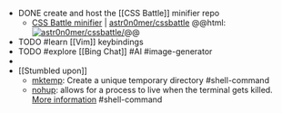- DONE create and host the [[CSS Battle]] minifier repo
	- [CSS Battle minifier](https://cssminifier.vercel.app/) | [astr0n0mer/cssbattle](https://github.com/astr0n0mer/cssbattle)
	  @@html: <a href="https://github.com/astr0n0mer/cssbattle/"><img src="https://github-readme-stats-astronomer.vercel.app/api/pin/?username=astr0n0mer&repo=cssbattle&theme=tokyonight" alt="astr0n0mer/cssbattle/"/></a>@@
- TODO #learn [[Vim]] keybindings
- TODO #explore [[Bing Chat]] #AI #image-generator
-
- [[Stumbled upon]]
	- [mktemp](https://command-not-found.com/mktemp): Create a unique temporary directory #shell-command
	- [nohup](https://command-not-found.com/nohup): allows for a process to live when the terminal gets killed. [More information](https://www.gnu.org/software/coreutils/manual/html_node/nohup-invocation.html#nohup-invocation) #shell-command